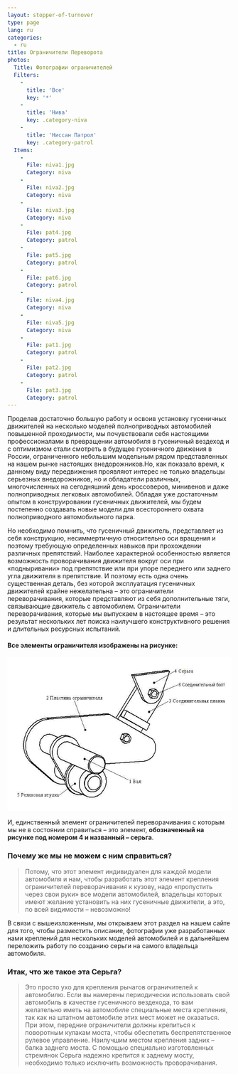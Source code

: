 ```yaml
---
layout: stopper-of-turnover
type: page
lang: ru
categories:
  - ru
title: Ограничители Переворота
photos:
  Title: Фотографии ограничителей
  Filters:
    -
      title: 'Все'
      key: '*'
    -
      title: 'Нива'
      key: .category-niva
    -
      title: 'Ниссан Патрол'
      key: .category-patrol
  Items:
    -
      File: niva1.jpg
      Category: niva
    -
      File: niva2.jpg
      Category: niva
    -
      File: niva3.jpg
      Category: niva
    -
      File: pat4.jpg
      Category: patrol
    -
      File: pat5.jpg
      Category: patrol
    -
      File: pat6.jpg
      Category: patrol
    -
      File: niva4.jpg
      Category: niva
    -
      File: niva5.jpg
      Category: niva
    -
      File: pat1.jpg
      Category: patrol
    -
      File: pat2.jpg
      Category: patrol
    -
      File: pat3.jpg
      Category: patrol
---
```

Проделав достаточно большую работу и освоив установку гусеничных движителей на несколько моделей полноприводных автомобилей повышенной проходимости, мы почувствовали себя настоящими профессионалами в превращении автомобиля в гусеничный вездеход и с оптимизмом стали смотреть в будущее гусеничного движения в России, ограниченного небольшим модельным рядом представленных на нашем рынке настоящих внедорожников.Но, как показало время, к данному виду передвижения проявляют интерес не только владельцы серьезных внедорожников, но и обладатели различных, многочисленных на сегодняшний день кроссоверов, минивенов и даже полноприводных легковых автомобилей. Обладая уже достаточным опытом в конструировании гусеничных движителей, мы будем постепенно создавать новые модели для всестороннего охвата полноприводного автомобильного парка.

Но необходимо помнить, что гусеничный движитель, представляет из себя конструкцию, несиммертичную относительно оси вращения и поэтому требующую определенных навыков при прохождении различных препятствий. Наиболее характерной особенностью является возможность проворачивания движителя вокруг оси при «подныривании» под препятствие или при упоре переднего или заднего угла движителя в препятствие. И поэтому есть одна очень существенная деталь, без которой эксплуатация гусеничных движителей крайне нежелательна – это ограничители переворачивания, которые представляют из себя дополнительные тяги, связывающие движитель с автомобилем. Ограничители переворачивания, которые мы выпускаем в настоящее время – это результат нескольких лет поиска наилучшего конструктивного решения и длительных ресурсных испытаний.

#### Все элементы ограничителя изображены на рисунке:

![Ограничитель переворачивания](/assets/images/posts/stopper-of-turnover/01.png)

И, единственный элемент ограничителей переворачивания с которым мы не в состоянии справиться – это элемент, **обозначенный на рисунке под номером 4 и названный – серьга**.

### Почему же мы не можем с ним справиться?

>Потому, что этот элемент индивидуален для каждой модели автомобиля и нам, чтобы разработать этот элемент крепления ограничителей переворачивания к кузову, надо «пропустить через свои руки» все модели автомобилей, владельцы которых имеют желание установить на них гусеничные движители, а это, по всей видимости – невозможно!

В связи с вышеизложенным, мы открываем этот раздел на нашем сайте для того, чтобы разместить описание, фотографии уже разработанных нами креплений для нескольких моделей автомобилей и в дальнейшем переложить работу по созданию серьги на самого владельца автомобиля.

### Итак, что же такое эта Серьга?

>Это просто ухо для крепления рычагов ограничителей к автомобилю. Если вы намерены периодически использовать свой автомобиль в качестве гусеничного вездехода, то вам желательно иметь на автомобиле специальные места крепления, так как на штатном автомобиле этих мест может не оказаться. При этом, передние ограничители должны крепиться к поворотным кулакам моста, чтобы обеспетить беспрепятственное рулевое управление. Наилучшим местом крепления задних – балка заднего моста. С помощью специально изготовленных стремянок Серьга надежно крепится к заднему мосту, необходимо только исключить возможность проворачивания.
